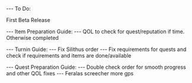 --- To Do:

First Beta Release


--- Item Preparation Guide:
--- QOL to check for quest/reputation if time. Otherwise completed

--- Turnin Guide:
--- Fix Silithus order
--- Fix requirements for quests and check if requirements and items are done/available

--- Quest Preparation Guide:
--- Double check order for smooth progress and other QOL fixes
--- Feralas screecher more gps

